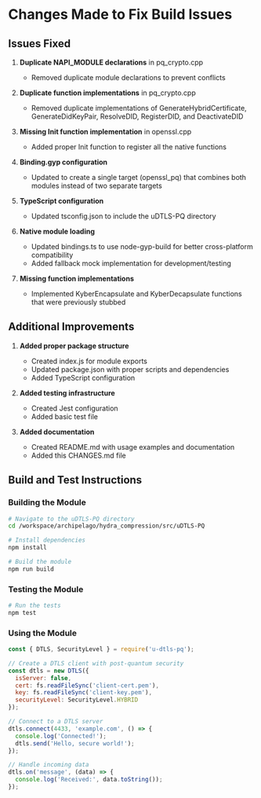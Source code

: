 # Changes Made to Fix Build Issues

## Issues Fixed

1. **Duplicate NAPI_MODULE declarations** in pq_crypto.cpp
   - Removed duplicate module declarations to prevent conflicts

2. **Duplicate function implementations** in pq_crypto.cpp
   - Removed duplicate implementations of GenerateHybridCertificate, GenerateDidKeyPair, ResolveDID, RegisterDID, and DeactivateDID

3. **Missing Init function implementation** in openssl.cpp
   - Added proper Init function to register all the native functions

4. **Binding.gyp configuration**
   - Updated to create a single target (openssl_pq) that combines both modules instead of two separate targets

5. **TypeScript configuration**
   - Updated tsconfig.json to include the uDTLS-PQ directory

6. **Native module loading**
   - Updated bindings.ts to use node-gyp-build for better cross-platform compatibility
   - Added fallback mock implementation for development/testing

7. **Missing function implementations**
   - Implemented KyberEncapsulate and KyberDecapsulate functions that were previously stubbed

## Additional Improvements

1. **Added proper package structure**
   - Created index.js for module exports
   - Updated package.json with proper scripts and dependencies
   - Added TypeScript configuration

2. **Added testing infrastructure**
   - Created Jest configuration
   - Added basic test file

3. **Added documentation**
   - Created README.md with usage examples and documentation
   - Added this CHANGES.md file

## Build and Test Instructions

### Building the Module

```bash
# Navigate to the uDTLS-PQ directory
cd /workspace/archipelago/hydra_compression/src/uDTLS-PQ

# Install dependencies
npm install

# Build the module
npm run build
```

### Testing the Module

```bash
# Run the tests
npm test
```

### Using the Module

```javascript
const { DTLS, SecurityLevel } = require('u-dtls-pq');

// Create a DTLS client with post-quantum security
const dtls = new DTLS({
  isServer: false,
  cert: fs.readFileSync('client-cert.pem'),
  key: fs.readFileSync('client-key.pem'),
  securityLevel: SecurityLevel.HYBRID
});

// Connect to a DTLS server
dtls.connect(4433, 'example.com', () => {
  console.log('Connected!');
  dtls.send('Hello, secure world!');
});

// Handle incoming data
dtls.on('message', (data) => {
  console.log('Received:', data.toString());
});
```
